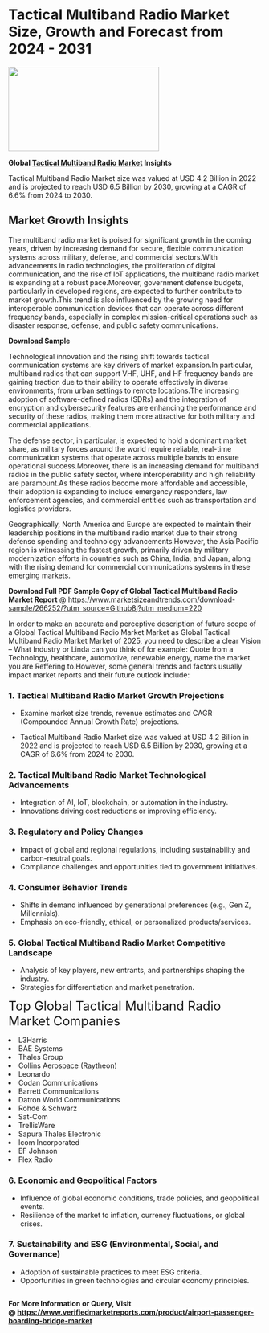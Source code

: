 <H1>Tactical Multiband Radio Market Size, Growth and Forecast from 2024 - 2031</H1><img class="aligncenter size-medium wp-image-584254" src="https://thirdeyenews.in/wp-content/uploads/2024/09/Global-Market-Research-300x168.jpeg" alt="" width="300" height="168" /><p><strong>Global&nbsp;<a href="https://www.marketsizeandtrends.com/download-sample/266252/?utm_source=Github8j?utm_medium=220">Tactical Multiband Radio Market</a> Insights</strong></p><p>Tactical Multiband Radio Market size was valued at USD 4.2 Billion in 2022 and is projected to reach USD 6.5 Billion by 2030, growing at a CAGR of 6.6% from 2024 to 2030.</p><p><h2>Market Growth Insights</h2> <p>The multiband radio market is poised for significant growth in the coming years, driven by increasing demand for secure, flexible communication systems across military, defense, and commercial sectors.With advancements in radio technologies, the proliferation of digital communication, and the rise of IoT applications, the multiband radio market is expanding at a robust pace.Moreover, government defense budgets, particularly in developed regions, are expected to further contribute to market growth.This trend is also influenced by the growing need for interoperable communication devices that can operate across different frequency bands, especially in complex mission-critical operations such as disaster response, defense, and public safety communications.</p> <p><strong>Download Sample</strong></p> <p>Technological innovation and the rising shift towards tactical communication systems are key drivers of market expansion.In particular, multiband radios that can support VHF, UHF, and HF frequency bands are gaining traction due to their ability to operate effectively in diverse environments, from urban settings to remote locations.The increasing adoption of software-defined radios (SDRs) and the integration of encryption and cybersecurity features are enhancing the performance and security of these radios, making them more attractive for both military and commercial applications.</p> <p>The defense sector, in particular, is expected to hold a dominant market share, as military forces around the world require reliable, real-time communication systems that operate across multiple bands to ensure operational success.Moreover, there is an increasing demand for multiband radios in the public safety sector, where interoperability and high reliability are paramount.As these radios become more affordable and accessible, their adoption is expanding to include emergency responders, law enforcement agencies, and commercial entities such as transportation and logistics providers.</p> <p>Geographically, North America and Europe are expected to maintain their leadership positions in the multiband radio market due to their strong defense spending and technology advancements.However, the Asia Pacific region is witnessing the fastest growth, primarily driven by military modernization efforts in countries such as China, India, and Japan, along with the rising demand for commercial communications systems in these emerging markets.</p> <p><span class=""><strong>Download Full PDF Sample Copy of Global Tactical Multiband Radio Market Report</strong> @ <a href="https://www.marketsizeandtrends.com/download-sample/266252/?utm_source=Github8j?utm_medium=220" target="_blank">https://www.marketsizeandtrends.com/download-sample/266252/?utm_source=Github8j?utm_medium=220</a></span></p><p>In order to make an accurate and perceptive description of future scope of a Global&nbsp;Tactical Multiband Radio Market Market as Global&nbsp;Tactical Multiband Radio Market Market of 2025, you need to describe a clear Vision &ndash; What Industry or Linda can you think of for example: Quote from a Technology, healthcare, automotive, renewable energy, name the market you are Reffering to.However, some general trends and factors usually impact market reports and their future outlook include:</p><h3>1.&nbsp;<strong>Tactical Multiband Radio Market Growth Projections</strong></h3><ul><li>Examine market size trends, revenue estimates and CAGR (Compounded Annual Growth Rate) projections.</li><li><p>Tactical Multiband Radio Market size was valued at USD 4.2 Billion in 2022 and is projected to reach USD 6.5 Billion by 2030, growing at a CAGR of 6.6% from 2024 to 2030.</p></li></ul><h3>2.&nbsp;<strong>Tactical Multiband Radio Market Technological Advancements</strong></h3><ul><li>Integration of AI, IoT, blockchain, or automation in the industry.</li><li>Innovations driving cost reductions or improving efficiency.</li></ul><h3>3.&nbsp;<strong>Regulatory and Policy Changes</strong></h3><ul><li>Impact of global and regional regulations, including sustainability and carbon-neutral goals.</li><li>Compliance challenges and opportunities tied to government initiatives.</li></ul><h3>4.&nbsp;<strong>Consumer Behavior Trends</strong></h3><ul><li>Shifts in demand influenced by generational preferences (e.g., Gen Z, Millennials).</li><li>Emphasis on eco-friendly, ethical, or personalized products/services.</li></ul><h3>5.&nbsp;<strong>Global Tactical Multiband Radio Market Competitive Landscape</strong></h3><ul><li>Analysis of key players, new entrants, and partnerships shaping the industry.</li><li>Strategies for differentiation and market penetration.</li></ul><p data-pm-slice="1 1 []"><span style="color: inherit; font-family: inherit; font-size: 25px;">Top Global Tactical Multiband Radio Market Companies</span></p><div class="" data-test-id=""><p><li>L3Harris</li><li> BAE Systems</li><li> Thales Group</li><li> Collins Aerospace (Raytheon)</li><li> Leonardo</li><li> Codan Communications</li><li> Barrett Communications</li><li> Datron World Communications</li><li> Rohde & Schwarz</li><li> Sat-Com</li><li> TrellisWare</li><li> Sapura Thales Electronic</li><li> Icom Incorporated</li><li> EF Johnson</li><li> Flex Radio</li></p></div><h3>6.&nbsp;<strong>Economic and Geopolitical Factors</strong></h3><ul><li>Influence of global economic conditions, trade policies, and geopolitical events.</li><li>Resilience of the market to inflation, currency fluctuations, or global crises.</li></ul><h3>7.&nbsp;<strong>Sustainability and ESG (Environmental, Social, and Governance)</strong></h3><ul><li>Adoption of sustainable practices to meet ESG criteria.</li><li>Opportunities in green technologies and circular economy principles.</li></ul><h2><strong style="font-size: 14px;">For More Information or Query, Visit @&nbsp;</strong><a style="background-color: #ffffff; font-size: 14px;" href="https://www.marketsizeandtrends.com/report/tactical-multiband-radio-market/" target="_blank">https://www.verifiedmarketreports.com/product/airport-passenger-boarding-bridge-market</a></h2>